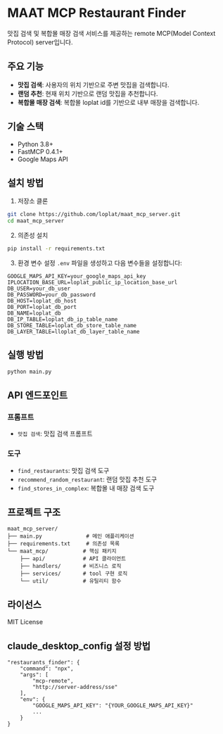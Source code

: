 # MAAT MCP Restaurant Finder

맛집 검색 및 복합몰 매장 검색 서비스를 제공하는 remote MCP(Model Context Protocol) server입니다.

## 주요 기능

- **맛집 검색**: 사용자의 위치 기반으로 주변 맛집을 검색합니다.
- **랜덤 추천**: 현재 위치 기반으로 랜덤 맛집을 추천합니다.
- **복합몰 매장 검색**: 복합몰 loplat id를 기반으로 내부 매장을 검색합니다.

## 기술 스택

- Python 3.8+
- FastMCP 0.4.1+
- Google Maps API

## 설치 방법

1. 저장소 클론
```bash
git clone https://github.com/loplat/maat_mcp_server.git
cd maat_mcp_server
```

2. 의존성 설치
```bash
pip install -r requirements.txt
```

3. 환경 변수 설정
`.env` 파일을 생성하고 다음 변수들을 설정합니다:
```
GOOGLE_MAPS_API_KEY=your_google_maps_api_key
IPLOCATION_BASE_URL=loplat_public_ip_location_base_url
DB_USER=your_db_user
DB_PASSWORD=your_db_password
DB_HOST=loplat_db_host
DB_PORT=loplat_db_port
DB_NAME=loplat_db
DB_IP_TABLE=loplat_db_ip_table_name
DB_STORE_TABLE=loplat_db_store_table_name
DB_LAYER_TABLE=lloplat_db_layer_table_name
```

## 실행 방법

```bash
python main.py
```

## API 엔드포인트

### 프롬프트
- `맛집 검색`: 맛집 검색 프롬프트

### 도구
- `find_restaurants`: 맛집 검색 도구
- `recommend_random_restaurant`: 랜덤 맛집 추천 도구
- `find_stores_in_complex`: 복합몰 내 매장 검색 도구

## 프로젝트 구조

```
maat_mcp_server/
├── main.py              # 메인 애플리케이션
├── requirements.txt     # 의존성 목록
└── maat_mcp/           # 핵심 패키지
    ├── api/            # API 클라이언트
    ├── handlers/       # 비즈니스 로직
    ├── services/       # tool 구현 로직
    └── util/           # 유틸리티 함수
```

## 라이선스

MIT License 

## claude_desktop_config 설정 방법
```
"restaurants_finder": {
	"command": "npx",
	"args": [
		"mcp-remote",
		"http://server-address/sse"
	],
  	"env": {
		"GOOGLE_MAPS_API_KEY": "{YOUR_GOOGLE_MAPS_API_KEY}"
		...
  	}
}
```
